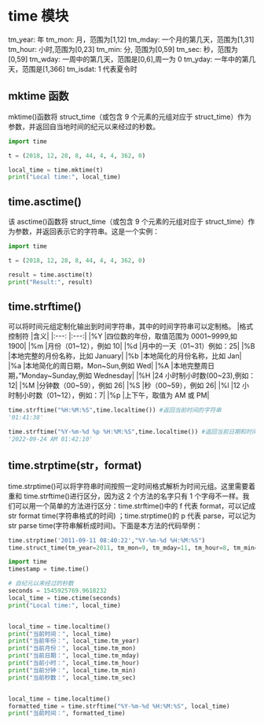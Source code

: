 <!--
 * @Author: feng 1804831168@qq.com
 * @Date: 2024-07-10 15:24:18
 * @LastEditors: feng 1804831168@qq.com
 * @LastEditTime: 2025-02-12 14:35:43
 * @Description:
 * Copyright (c) 2025 by Feng, All Rights Reserved.
-->

# time 模块

tm_year: 年
tm_mon: 月，范围为[1,12]
tm_mday: 一个月的第几天，范围为[1,31]
tm_hour: 小时,范围为[0,23]
tm_min: 分, 范围为[0,59]
tm_sec: 秒，范围为[0,59]
tm_wday: 一周中的第几天，范围是[0,6],周一为 0
tm_yday: 一年中的第几天，范围是[1,366]
tm_isdat: 1 代表夏令时

## mktime 函数

mktime()函数将 struct_time（或包含 9 个元素的元组对应于 struct_time）作为参数，并返回自当地时间的纪元以来经过的秒数。

```py
import time

t = (2018, 12, 28, 8, 44, 4, 4, 362, 0)

local_time = time.mktime(t)
print("Local time:", local_time)
```

## time.asctime()

该 asctime()函数将 struct_time（或包含 9 个元素的元组对应于 struct_time）作为参数，并返回表示它的字符串。这是一个实例：

```py
import time

t = (2018, 12, 28, 8, 44, 4, 4, 362, 0)

result = time.asctime(t)
print("Result:", result)
```

## time.strftime()

可以将时间元组定制化输出到时间字符串，其中的时间字符串可以定制格。
|格式控制符 |含义|
|:---: |:---:|
|%Y |四位数的年份，取值范围为 0001~9999,如 1900|
|%m |月份（01~12），例如 10|
|%d |月中的一天（01~31）例如：25|
|%B |本地完整的月份名称，比如 January|
|%b |本地简化的月份名称，比如 Jan|
|%a |本地简化的周日期，Mon~Sun,例如 Wed|
|%A |本地完整周日期，”Monday~Sunday,例如 Wednesday|
|%H |24 小时制小时数(00~23),例如：12|
|%M |分钟数（00~59），例如 26|
|%S |秒（00~59），例如 26|
|%l |12 小时制小时数（01~12），例如：7|
|%p |上下午，取值为 AM 或 PM|

```py
time.strftime("%H:%M:%S",time.localtime()) #返回当前时间的字符串
'01:41:38'

time.strftime("%Y-%m-%d %p %H:%M:%S",time.localtime()) #返回当前日期和时间的字符串
'2022-09-24 AM 01:42:10'
```

## time.strptime(str，format)

time.strptime()可以将字符串时间按照一定时间格式解析为时间元组。这里需要着重和 time.strftime()进行区分，因为这 2 个方法的名字只有 1 个字母不一样。我们可以用一个简单的方法进行区分：time.strftime()中的 f 代表 format，可以记成 str format time(字符串格式的时间) ；time.strptime()的 p 代表 parse，可以记为 str parse time(字符串解析成时间)。下面是本方法的代码举例：

```py
time.strptime('2011-09-11 08:40:22',"%Y-%m-%d %H:%M:%S")
time.struct_time(tm_year=2011, tm_mon=9, tm_mday=11, tm_hour=8, tm_min=40, tm_sec=22, tm_wday=6, tm_yday=254, tm_isdst=-1)
```

```py
import time
timestamp = time.time()

# 自纪元以来经过的秒数
seconds = 1545925769.9618232
local_time = time.ctime(seconds)
print("Local time:", local_time)


local_time = time.localtime()
print("当前时间：", local_time)
print("当前年份：", local_time.tm_year)
print("当前月份：", local_time.tm_mon)
print("当前日期：", local_time.tm_mday)
print("当前小时：", local_time.tm_hour)
print("当前分钟：", local_time.tm_min)
print("当前秒数：", local_time.tm_sec)


local_time = time.localtime()
formatted_time = time.strftime("%Y-%m-%d %H:%M:%S", local_time)
print("当前时间：", formatted_time)
```
